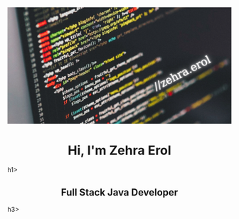  <img src="https://github.com/ZehraErol/ZehraErol/blob/main/banner0.PNG">

 <h1 align="center">Hi, I'm Zehra Erol</h1>h1>

 <h2 align="center">Full Stack Java Developer</h3>h3>
